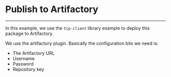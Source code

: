 # Publish to Artifactory
---

In this example, we use the `tcp-client` library example to deploy this package to Artifactory.

We use the artifactory plugin. Basically the configuration bits we need is:
* The Artifactory URL
* Username
* Password
* Repository key